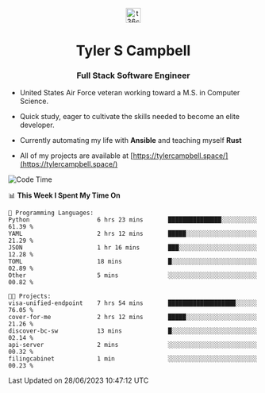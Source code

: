 <p align="center">
<a href="https://www.linkedin.com/in/t36campbell" target="blank"><img align="center" src="https://ik.imagekit.io/t36campbell/Portfolio/linkedin.png.original_m8bbGgPh6.png" alt="t36campbell" height="30" width="30" /></a>
</p>
<h1 align="center">Tyler S Campbell</h1>
<h3 align="center">Full Stack Software Engineer</h3>

* United States Air Force veteran working toward a M.S. in Computer Science.

* Quick study, eager to cultivate the skills needed to become an elite developer.

* Currently automating my life with **Ansible** and teaching myself **Rust**

* All of my projects are available at [https://tylercampbell.space/](https://tylercampbell.space/)

<!--START_SECTION:waka-->
![Code Time](http://img.shields.io/badge/Code%20Time-2%2C593%20hrs%2016%20mins-blue)

📊 **This Week I Spent My Time On** 

```text
💬 Programming Languages: 
Python                   6 hrs 23 mins       ███████████████░░░░░░░░░░   61.39 % 
YAML                     2 hrs 12 mins       █████░░░░░░░░░░░░░░░░░░░░   21.29 % 
JSON                     1 hr 16 mins        ███░░░░░░░░░░░░░░░░░░░░░░   12.28 % 
TOML                     18 mins             █░░░░░░░░░░░░░░░░░░░░░░░░   02.89 % 
Other                    5 mins              ░░░░░░░░░░░░░░░░░░░░░░░░░   00.82 % 

🐱‍💻 Projects: 
visa-unified-endpoint    7 hrs 54 mins       ███████████████████░░░░░░   76.05 % 
cover-for-me             2 hrs 12 mins       █████░░░░░░░░░░░░░░░░░░░░   21.26 % 
discover-bc-sw           13 mins             █░░░░░░░░░░░░░░░░░░░░░░░░   02.14 % 
api-server               2 mins              ░░░░░░░░░░░░░░░░░░░░░░░░░   00.32 % 
filingcabinet            1 min               ░░░░░░░░░░░░░░░░░░░░░░░░░   00.23 % 
```


 Last Updated on 28/06/2023 10:47:12 UTC
<!--END_SECTION:waka-->
